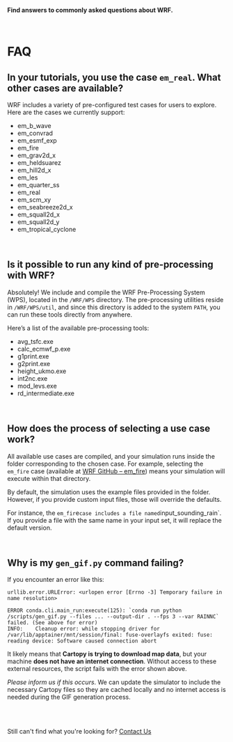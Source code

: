 **Find answers to commonly asked questions about WRF.**

<br>

# FAQ

## In your tutorials, you use the case `em_real`. What other cases are available?
WRF includes a variety of pre-configured test cases for users to explore. 
Here are the cases we currently support:

* em\_b\_wave
* em\_convrad
* em\_esmf\_exp
* em\_fire
* em\_grav2d\_x
* em\_heldsuarez
* em\_hill2d\_x
* em\_les
* em\_quarter\_ss
* em\_real
* em\_scm\_xy
* em\_seabreeze2d\_x
* em\_squall2d\_x
* em\_squall2d\_y
* em\_tropical\_cyclone

<br>

## Is it possible to run any kind of pre-processing with WRF?
Absolutely! We include and compile the WRF Pre-Processing System (WPS), 
located in the `/WRF/WPS` directory. The pre-processing utilities reside in `/WRF/WPS/util`, 
and since this directory is added to the system `PATH`, you can run these tools directly from anywhere.

Here’s a list of the available pre-processing tools:

* avg\_tsfc.exe
* calc\_ecmwf\_p.exe
* g1print.exe
* g2print.exe
* height\_ukmo.exe
* int2nc.exe
* mod\_levs.exe
* rd\_intermediate.exe

<br>

## How does the process of selecting a use case work?
All available use cases are compiled, and your simulation runs inside the folder corresponding 
to the chosen case. For example, selecting the `em_fire` case (available at [WRF GitHub – em\_fire](https://github.com/wrf-model/WRF/tree/master/test/em_fire)) means your simulation will execute within that directory.

By default, the simulation uses the example files provided in the folder. However, if you provide custom input files, those will override the defaults.

For instance, the `em_fir`e` case includes a file named `input_sounding_rain`. If you provide a file with the same name in your input set, it will replace the default version.

<br>

## Why is my `gen_gif.py` command failing?
If you encounter an error like this:

```
urllib.error.URLError: <urlopen error [Errno -3] Temporary failure in name resolution>

ERROR conda.cli.main_run:execute(125): `conda run python /scripts/gen_gif.py --files ... --output-dir . --fps 3 --var RAINNC` failed. (See above for error)
INFO:    Cleanup error: while stopping driver for /var/lib/apptainer/mnt/session/final: fuse-overlayfs exited: fuse: reading device: Software caused connection abort
```

It likely means that **Cartopy is trying to download map data**, but your
machine **does not have an internet connection**. Without access to these
external resources, the script fails with the error shown above.

*Please inform us if this occurs*. We can update the simulator to include the necessary Cartopy files 
so they are cached locally and no internet access is needed during the GIF generation process.

<br>
<br>

Still can't find what you're looking for? [Contact Us](mailto:support@inductiva.ai)
